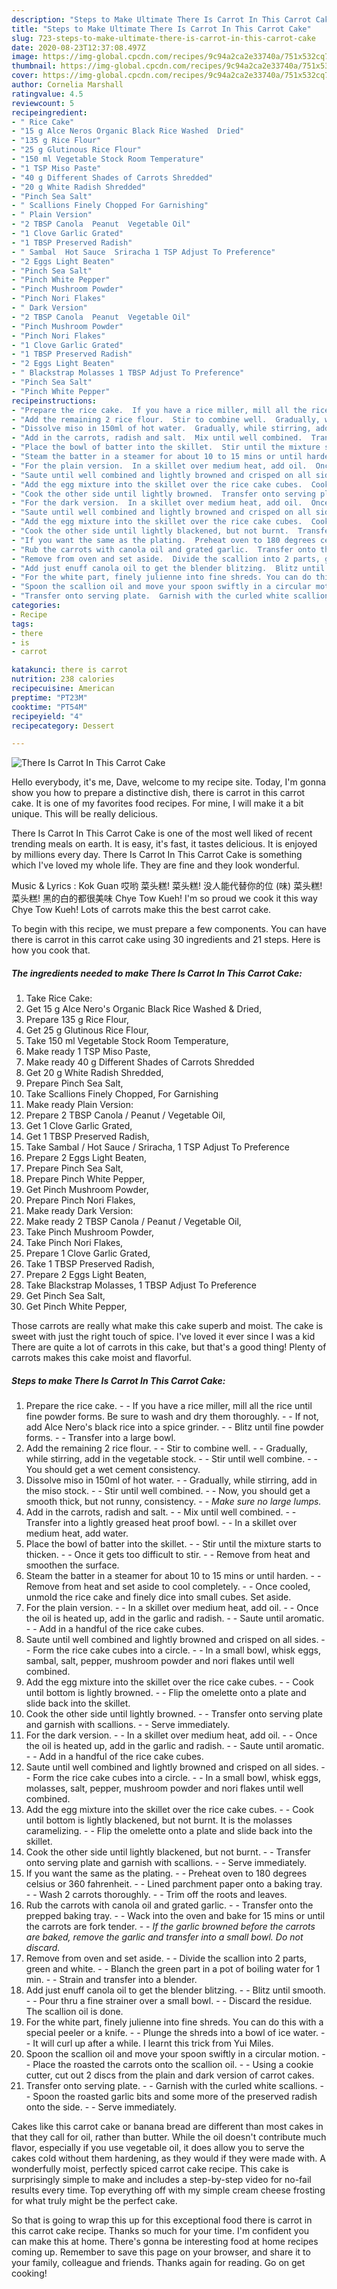 ```yaml
---
description: "Steps to Make Ultimate There Is Carrot In This Carrot Cake"
title: "Steps to Make Ultimate There Is Carrot In This Carrot Cake"
slug: 723-steps-to-make-ultimate-there-is-carrot-in-this-carrot-cake
date: 2020-08-23T12:37:08.497Z
image: https://img-global.cpcdn.com/recipes/9c94a2ca2e33740a/751x532cq70/there-is-carrot-in-this-carrot-cake-recipe-main-photo.jpg
thumbnail: https://img-global.cpcdn.com/recipes/9c94a2ca2e33740a/751x532cq70/there-is-carrot-in-this-carrot-cake-recipe-main-photo.jpg
cover: https://img-global.cpcdn.com/recipes/9c94a2ca2e33740a/751x532cq70/there-is-carrot-in-this-carrot-cake-recipe-main-photo.jpg
author: Cornelia Marshall
ratingvalue: 4.5
reviewcount: 5
recipeingredient:
- " Rice Cake"
- "15 g Alce Neros Organic Black Rice Washed  Dried"
- "135 g Rice Flour"
- "25 g Glutinous Rice Flour"
- "150 ml Vegetable Stock Room Temperature"
- "1 TSP Miso Paste"
- "40 g Different Shades of Carrots Shredded"
- "20 g White Radish Shredded"
- "Pinch Sea Salt"
- " Scallions Finely Chopped For Garnishing"
- " Plain Version"
- "2 TBSP Canola  Peanut  Vegetable Oil"
- "1 Clove Garlic Grated"
- "1 TBSP Preserved Radish"
- " Sambal  Hot Sauce  Sriracha 1 TSP Adjust To Preference"
- "2 Eggs Light Beaten"
- "Pinch Sea Salt"
- "Pinch White Pepper"
- "Pinch Mushroom Powder"
- "Pinch Nori Flakes"
- " Dark Version"
- "2 TBSP Canola  Peanut  Vegetable Oil"
- "Pinch Mushroom Powder"
- "Pinch Nori Flakes"
- "1 Clove Garlic Grated"
- "1 TBSP Preserved Radish"
- "2 Eggs Light Beaten"
- " Blackstrap Molasses 1 TBSP Adjust To Preference"
- "Pinch Sea Salt"
- "Pinch White Pepper"
recipeinstructions:
- "Prepare the rice cake.  If you have a rice miller, mill all the rice until fine powder forms. Be sure to wash and dry them thoroughly.  If not, add Alce Nero&#39;s black rice into a spice grinder.  Blitz until fine powder forms.  Transfer into a large bowl."
- "Add the remaining 2 rice flour.  Stir to combine well.  Gradually, while stirring, add in the vegetable stock.  Stir until well combine.  You should get a wet cement consistency."
- "Dissolve miso in 150ml of hot water.  Gradually, while stirring, add in the miso stock.  Stir until well combined.  Now, you should get a smooth thick, but not runny, consistency.  *Make sure no large lumps.*"
- "Add in the carrots, radish and salt.  Mix until well combined.  Transfer into a lightly greased heat proof bowl.  In a skillet over medium heat, add water."
- "Place the bowl of batter into the skillet.  Stir until the mixture starts to thicken.  Once it gets too difficult to stir.  Remove from heat and smoothen the surface."
- "Steam the batter in a steamer for about 10 to 15 mins or until harden.  Remove from heat and set aside to cool completely.  Once cooled, unmold the rice cake and finely dice into small cubes. Set aside."
- "For the plain version.  In a skillet over medium heat, add oil.  Once the oil is heated up, add in the garlic and radish.  Saute until aromatic.  Add in a handful of the rice cake cubes."
- "Saute until well combined and lightly browned and crisped on all sides.  Form the rice cake cubes into a circle.  In a small bowl, whisk eggs, sambal, salt, pepper, mushroom powder and nori flakes until well combined."
- "Add the egg mixture into the skillet over the rice cake cubes.  Cook until bottom is lightly browned.  Flip the omelette onto a plate and slide back into the skillet."
- "Cook the other side until lightly browned.  Transfer onto serving plate and garnish with scallions.  Serve immediately."
- "For the dark version.  In a skillet over medium heat, add oil.  Once the oil is heated up, add in the garlic and radish.  Saute until aromatic.  Add in a handful of the rice cake cubes."
- "Saute until well combined and lightly browned and crisped on all sides.  Form the rice cake cubes into a circle.  In a small bowl, whisk eggs, molasses, salt, pepper, mushroom powder and nori flakes until well combined."
- "Add the egg mixture into the skillet over the rice cake cubes.  Cook until bottom is lightly blackened, but not burnt. It is the molasses caramelizing.  Flip the omelette onto a plate and slide back into the skillet."
- "Cook the other side until lightly blackened, but not burnt.  Transfer onto serving plate and garnish with scallions.  Serve immediately."
- "If you want the same as the plating.  Preheat oven to 180 degrees celsius or 360 fahrenheit.  Lined parchment paper onto a baking tray.  Wash 2 carrots thoroughly.  Trim off the roots and leaves."
- "Rub the carrots with canola oil and grated garlic.  Transfer onto the prepped baking tray.  Wack into the oven and bake for 15 mins or until the carrots are fork tender.  *If the garlic browned before the carrots are baked, remove the garlic and transfer into a small bowl. Do not discard.*"
- "Remove from oven and set aside.  Divide the scallion into 2 parts, green and white.  Blanch the green part in a pot of boiling water for 1 min.  Strain and transfer into a blender."
- "Add just enuff canola oil to get the blender blitzing.  Blitz until smooth.  Pour thru a fine strainer over a small bowl.  Discard the residue. The scallion oil is done."
- "For the white part, finely julienne into fine shreds. You can do this with a special peeler or a knife.  Plunge the shreds into a bowl of ice water.  It will curl up after a while. I learnt this trick from Yui Miles."
- "Spoon the scallion oil and move your spoon swiftly in a circular motion.  Place the roasted the carrots onto the scallion oil.  Using a cookie cutter, cut out 2 discs from the plain and dark version of carrot cakes."
- "Transfer onto serving plate.  Garnish with the curled white scallions.  Spoon the roasted garlic bits and some more of the preserved radish onto the side.  Serve immediately."
categories:
- Recipe
tags:
- there
- is
- carrot

katakunci: there is carrot 
nutrition: 238 calories
recipecuisine: American
preptime: "PT23M"
cooktime: "PT54M"
recipeyield: "4"
recipecategory: Dessert

---
```



![There Is Carrot In This Carrot Cake](https://img-global.cpcdn.com/recipes/9c94a2ca2e33740a/751x532cq70/there-is-carrot-in-this-carrot-cake-recipe-main-photo.jpg)

Hello everybody, it's me, Dave, welcome to my recipe site. Today, I'm gonna show you how to prepare a distinctive dish, there is carrot in this carrot cake. It is one of my favorites food recipes. For mine, I will make it a bit unique. This will be really delicious.

There Is Carrot In This Carrot Cake is one of the most well liked of recent trending meals on earth. It is easy, it's fast, it tastes delicious. It is enjoyed by millions every day. There Is Carrot In This Carrot Cake is something which I've loved my whole life. They are fine and they look wonderful.

Music &amp; Lyrics : Kok Guan 哎哟 菜头糕! 菜头糕! 没人能代替你的位 (味) 菜头糕! 菜头糕! 黑的白的都很美味 Chye Tow Kueh! I&#39;m so proud we cook it this way Chye Tow Kueh! Lots of carrots make this the best carrot cake.


To begin with this recipe, we must prepare a few components. You can have there is carrot in this carrot cake using 30 ingredients and 21 steps. Here is how you cook that.

<!--inarticleads1-->

##### The ingredients needed to make There Is Carrot In This Carrot Cake:

1. Take  Rice Cake:
1. Get 15 g Alce Nero&#39;s Organic Black Rice Washed &amp; Dried,
1. Prepare 135 g Rice Flour,
1. Get 25 g Glutinous Rice Flour,
1. Take 150 ml Vegetable Stock Room Temperature,
1. Make ready 1 TSP Miso Paste,
1. Make ready 40 g Different Shades of Carrots Shredded
1. Get 20 g White Radish Shredded,
1. Prepare Pinch Sea Salt,
1. Take  Scallions Finely Chopped, For Garnishing
1. Make ready  Plain Version:
1. Prepare 2 TBSP Canola / Peanut / Vegetable Oil,
1. Get 1 Clove Garlic Grated,
1. Get 1 TBSP Preserved Radish,
1. Take  Sambal / Hot Sauce / Sriracha, 1 TSP Adjust To Preference
1. Prepare 2 Eggs Light Beaten,
1. Prepare Pinch Sea Salt,
1. Prepare Pinch White Pepper,
1. Get Pinch Mushroom Powder,
1. Prepare Pinch Nori Flakes,
1. Make ready  Dark Version:
1. Make ready 2 TBSP Canola / Peanut / Vegetable Oil,
1. Take Pinch Mushroom Powder,
1. Take Pinch Nori Flakes,
1. Prepare 1 Clove Garlic Grated,
1. Take 1 TBSP Preserved Radish,
1. Prepare 2 Eggs Light Beaten,
1. Take  Blackstrap Molasses, 1 TBSP Adjust To Preference
1. Get Pinch Sea Salt,
1. Get Pinch White Pepper,


Those carrots are really what make this cake superb and moist. The cake is sweet with just the right touch of spice. I&#39;ve loved it ever since I was a kid There are quite a lot of carrots in this cake, but that&#39;s a good thing! Plenty of carrots makes this cake moist and flavorful. 

<!--inarticleads2-->

##### Steps to make There Is Carrot In This Carrot Cake:

1. Prepare the rice cake. -  - If you have a rice miller, mill all the rice until fine powder forms. Be sure to wash and dry them thoroughly. -  - If not, add Alce Nero&#39;s black rice into a spice grinder. -  - Blitz until fine powder forms. -  - Transfer into a large bowl.
1. Add the remaining 2 rice flour. -  - Stir to combine well. -  - Gradually, while stirring, add in the vegetable stock. -  - Stir until well combine. -  - You should get a wet cement consistency.
1. Dissolve miso in 150ml of hot water. -  - Gradually, while stirring, add in the miso stock. -  - Stir until well combined. -  - Now, you should get a smooth thick, but not runny, consistency. -  - *Make sure no large lumps.*
1. Add in the carrots, radish and salt. -  - Mix until well combined. -  - Transfer into a lightly greased heat proof bowl. -  - In a skillet over medium heat, add water.
1. Place the bowl of batter into the skillet. -  - Stir until the mixture starts to thicken. -  - Once it gets too difficult to stir. -  - Remove from heat and smoothen the surface.
1. Steam the batter in a steamer for about 10 to 15 mins or until harden. -  - Remove from heat and set aside to cool completely. -  - Once cooled, unmold the rice cake and finely dice into small cubes. Set aside.
1. For the plain version. -  - In a skillet over medium heat, add oil. -  - Once the oil is heated up, add in the garlic and radish. -  - Saute until aromatic. -  - Add in a handful of the rice cake cubes.
1. Saute until well combined and lightly browned and crisped on all sides. -  - Form the rice cake cubes into a circle. -  - In a small bowl, whisk eggs, sambal, salt, pepper, mushroom powder and nori flakes until well combined.
1. Add the egg mixture into the skillet over the rice cake cubes. -  - Cook until bottom is lightly browned. -  - Flip the omelette onto a plate and slide back into the skillet.
1. Cook the other side until lightly browned. -  - Transfer onto serving plate and garnish with scallions. -  - Serve immediately.
1. For the dark version. -  - In a skillet over medium heat, add oil. -  - Once the oil is heated up, add in the garlic and radish. -  - Saute until aromatic. -  - Add in a handful of the rice cake cubes.
1. Saute until well combined and lightly browned and crisped on all sides. -  - Form the rice cake cubes into a circle. -  - In a small bowl, whisk eggs, molasses, salt, pepper, mushroom powder and nori flakes until well combined.
1. Add the egg mixture into the skillet over the rice cake cubes. -  - Cook until bottom is lightly blackened, but not burnt. It is the molasses caramelizing. -  - Flip the omelette onto a plate and slide back into the skillet.
1. Cook the other side until lightly blackened, but not burnt. -  - Transfer onto serving plate and garnish with scallions. -  - Serve immediately.
1. If you want the same as the plating. -  - Preheat oven to 180 degrees celsius or 360 fahrenheit. -  - Lined parchment paper onto a baking tray. -  - Wash 2 carrots thoroughly. -  - Trim off the roots and leaves.
1. Rub the carrots with canola oil and grated garlic. -  - Transfer onto the prepped baking tray. -  - Wack into the oven and bake for 15 mins or until the carrots are fork tender. -  - *If the garlic browned before the carrots are baked, remove the garlic and transfer into a small bowl. Do not discard.*
1. Remove from oven and set aside. -  - Divide the scallion into 2 parts, green and white. -  - Blanch the green part in a pot of boiling water for 1 min. -  - Strain and transfer into a blender.
1. Add just enuff canola oil to get the blender blitzing. -  - Blitz until smooth. -  - Pour thru a fine strainer over a small bowl. -  - Discard the residue. The scallion oil is done.
1. For the white part, finely julienne into fine shreds. You can do this with a special peeler or a knife. -  - Plunge the shreds into a bowl of ice water. -  - It will curl up after a while. I learnt this trick from Yui Miles.
1. Spoon the scallion oil and move your spoon swiftly in a circular motion. -  - Place the roasted the carrots onto the scallion oil. -  - Using a cookie cutter, cut out 2 discs from the plain and dark version of carrot cakes.
1. Transfer onto serving plate. -  - Garnish with the curled white scallions. -  - Spoon the roasted garlic bits and some more of the preserved radish onto the side. -  - Serve immediately.


Cakes like this carrot cake or banana bread are different than most cakes in that they call for oil, rather than butter. While the oil doesn&#39;t contribute much flavor, especially if you use vegetable oil, it does allow you to serve the cakes cold without them hardening, as they would if they were made with. A wonderfully moist, perfectly spiced carrot cake recipe. This cake is surprisingly simple to make and includes a step-by-step video for no-fail results every time. Top everything off with my simple cream cheese frosting for what truly might be the perfect cake. 

So that is going to wrap this up for this exceptional food there is carrot in this carrot cake recipe. Thanks so much for your time. I'm confident you can make this at home. There's gonna be interesting food at home recipes coming up. Remember to save this page on your browser, and share it to your family, colleague and friends. Thanks again for reading. Go on get cooking!
